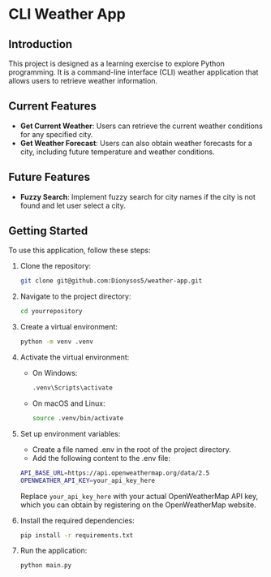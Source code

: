# CLI Weather App

## Introduction

This project is designed as a learning exercise to explore Python programming. It is a command-line interface (CLI) weather application that allows users to retrieve weather information.

## Current Features

- **Get Current Weather**: Users can retrieve the current weather conditions for any specified city.
- **Get Weather Forecast**: Users can also obtain weather forecasts for a city, including future temperature and weather conditions.

## Future Features

- **Fuzzy Search**: Implement fuzzy search for city names if the city is not found and let user select a city.

## Getting Started

To use this application, follow these steps:

1. Clone the repository:
   ```bash
   git clone git@github.com:Dionysos5/weather-app.git
   ```
2. Navigate to the project directory:
   ```bash
   cd yourrepository
   ```
3. Create a virtual environment:
   ```bash
   python -m venv .venv
   ```
4. Activate the virtual environment:
   - On Windows:
     ```bash
     .venv\Scripts\activate
     ```
   - On macOS and Linux:
     ```bash
     source .venv/bin/activate
     ```
5. Set up environment variables:

   - Create a file named .env in the root of the project directory.
   - Add the following content to the .env file:

   ```bash
   API_BASE_URL=https://api.openweathermap.org/data/2.5
   OPENWEATHER_API_KEY=your_api_key_here
   ```

   Replace `your_api_key_here` with your actual OpenWeatherMap API key, which you can obtain by registering on the OpenWeatherMap website.

6. Install the required dependencies:
   ```bash
   pip install -r requirements.txt
   ```
7. Run the application:
   ```bash
   python main.py
   ```

